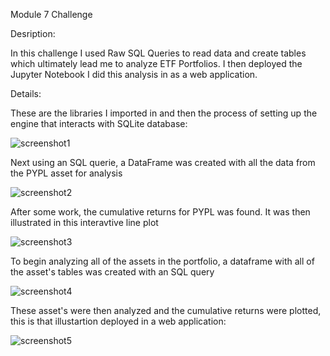 Module 7 Challenge

Desription:

In this challenge I used Raw SQL Queries to read data and create tables which ultimately lead me to analyze ETF Portfolios. I then deployed the Jupyter Notebook I did this analysis in as a web application.

Details:

These are the libraries I imported in and then the process of setting up the engine that interacts with SQLite database:

![screenshot1]()

Next using an SQL querie, a DataFrame was created with all the data from the PYPL asset for analysis

![screenshot2]()

After some work, the cumulative returns for PYPL was found. It was then illustrated in this interavtive line plot

![screenshot3]()

To begin analyzing all of the assets in the portfolio, a dataframe with all of the asset's tables was created with an SQL query

![screenshot4]()

These asset's were then analyzed and the cumulative returns were plotted, this is that illustartion deployed in a web application:

![screenshot5]()